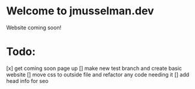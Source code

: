 # Welcome to jmusselman.dev

Website coming soon!

# Todo:
[x] get coming soon page up
[] make new test branch and create basic website
[] move css to outside file and refactor any code needing it
[] add head info for seo